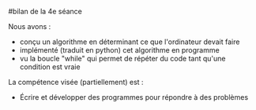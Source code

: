 #bilan de la 4e séance

Nous avons :
 - conçu un algorithme en déterminant ce que l'ordinateur devait faire
 - implémenté (traduit en python) cet algorithme en programme
 - vu la boucle "while" qui permet de répéter du code tant qu'une condition est vraie

La compétence visée (partiellement) est : 
  - Écrire et développer des programmes pour répondre à des problèmes